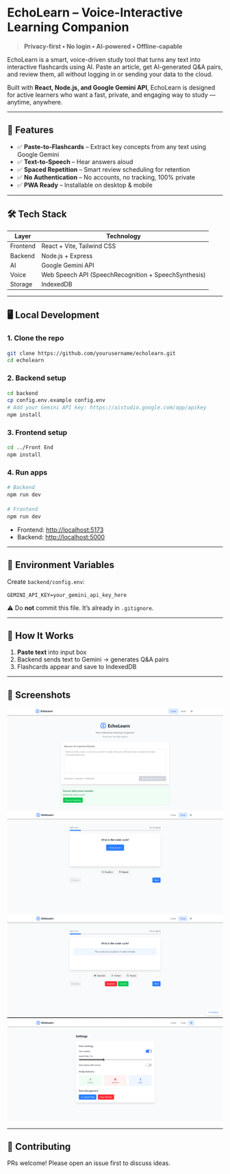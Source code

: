 # EchoLearn – Voice-Interactive Learning Companion

> **Privacy-first • No login • AI-powered • Offline-capable**

EchoLearn is a smart, voice-driven study tool that turns any text into interactive flashcards using AI. Paste an article, get AI-generated Q&A pairs, and review them, all without logging in or sending your data to the cloud.

Built with **React, Node.js, and Google Gemini API**, EchoLearn is designed for active learners who want a fast, private, and engaging way to study — anytime, anywhere.

---

## 🚀 Features

- ✅ **Paste-to-Flashcards** – Extract key concepts from any text using Google Gemini
- ✅ **Text-to-Speech** – Hear answers aloud
- ✅ **Spaced Repetition** – Smart review scheduling for retention
- ✅ **No Authentication** – No accounts, no tracking, 100% private
- ✅ **PWA Ready** – Installable on desktop & mobile

---

## 🛠 Tech Stack

| Layer    | Technology                                           |
| -------- | ---------------------------------------------------- |
| Frontend | React + Vite, Tailwind CSS                           |
| Backend  | Node.js + Express                                    |
| AI       | Google Gemini API                                    |
| Voice    | Web Speech API (SpeechRecognition + SpeechSynthesis) |
| Storage  | IndexedDB                                            |

---

## 🖥 Local Development

### 1. Clone the repo

```bash
git clone https://github.com/yourusername/echolearn.git
cd echolearn
```

### 2. Backend setup

```bash
cd backend
cp config.env.example config.env
# Add your Gemini API key: https://aistudio.google.com/app/apikey
npm install
```

### 3. Frontend setup

```bash
cd ../Front End
npm install
```

### 4. Run apps

```bash
# Backend
npm run dev

# Frontend
npm run dev
```

- Frontend: [http://localhost:5173](http://localhost:5173)
- Backend: [http://localhost:5000](http://localhost:5000)

---

## 🔐 Environment Variables

Create `backend/config.env`:

```env
GEMINI_API_KEY=your_gemini_api_key_here
```

⚠️ Do **not** commit this file. It’s already in `.gitignore`.

---

## 🧩 How It Works

1. **Paste text** into input box
2. Backend sends text to Gemini → generates Q&A pairs
3. Flashcards appear and save to IndexedDB

---

## 📸 Screenshots

![App Screenshot 1](./ScreenShots/Screenshot%202025-08-20%20180123.png)
![App Screenshot 2](./ScreenShots/Screenshot%202025-08-20%20180141.png)
![App Screenshot 3](./ScreenShots/Screenshot%202025-08-20%20180155.png)
![App Screenshot 4](./ScreenShots/Screenshot%202025-08-20%20180212.png)

---

## 🙌 Contributing

PRs welcome! Please open an issue first to discuss ideas.
